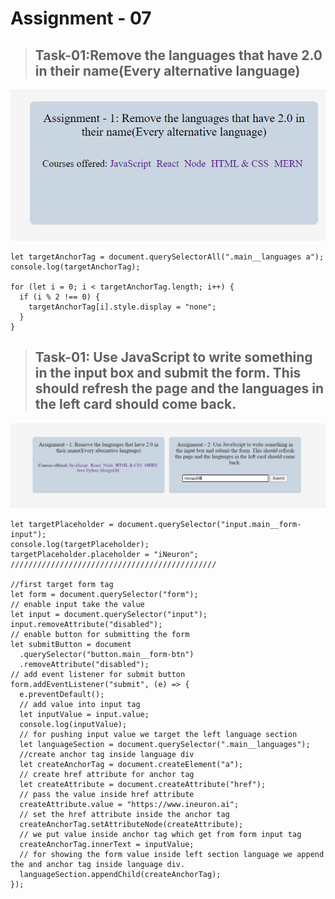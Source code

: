 # Assignment - 07

> ## Task-01:Remove the languages that have 2.0 in their name(Every alternative language)

![task-01](./ass7.1-after.png)

```
let targetAnchorTag = document.querySelectorAll(".main__languages a");
console.log(targetAnchorTag);

for (let i = 0; i < targetAnchorTag.length; i++) {
  if (i % 2 !== 0) {
    targetAnchorTag[i].style.display = "none";
  }
}

```

> ## Task-01: Use JavaScript to write something in the input box and submit the form. This should refresh the page and the languages in the left card should come back.

![task-02](./otput-task-02.jpg)

```
let targetPlaceholder = document.querySelector("input.main__form-input");
console.log(targetPlaceholder);
targetPlaceholder.placeholder = "iNeuron";
//////////////////////////////////////////////

//first target form tag
let form = document.querySelector("form");
// enable input take the value
let input = document.querySelector("input");
input.removeAttribute("disabled");
// enable button for submitting the form
let submitButton = document
  .querySelector("button.main__form-btn")
  .removeAttribute("disabled");
// add event listener for submit button
form.addEventListener("submit", (e) => {
  e.preventDefault();
  // add value into input tag
  let inputValue = input.value;
  console.log(inputValue);
  // for pushing input value we target the left language section
  let languageSection = document.querySelector(".main__languages");
  //create anchor tag inside language div
  let createAnchorTag = document.createElement("a");
  // create href attribute for anchor tag
  let createAttribute = document.createAttribute("href");
  // pass the value inside href attribute
  createAttribute.value = "https://www.ineuron.ai";
  // set the href attribute inside the anchor tag
  createAnchorTag.setAttributeNode(createAttribute);
  // we put value inside anchor tag which get from form input tag
  createAnchorTag.innerText = inputValue;
  // for showing the form value inside left section language we append the and anchor tag inside language div.
  languageSection.appendChild(createAnchorTag);
});
```
